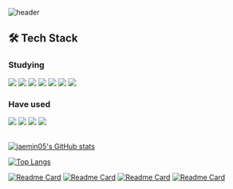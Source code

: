 ![header](https://capsule-render.vercel.app/api?type=waving&color=auto&height=200&section=header&text=Behind%20the%20clould%20is%20the%20sun%20still%20shining&fontSize=40)

## 🛠 Tech Stack
### Studying
<div>
  <img src="https://img.shields.io/badge/java-007396?style=flat&logo=java&logoColor=white"/>
  <img src="https://img.shields.io/badge/spring-6DB33F?style=flat&logo=spring&logoColor=white"> 
  <img src="https://img.shields.io/badge/mysql-4479A1?style=flat&logo=mysql&logoColor=white"> 
  <img src="https://img.shields.io/badge/Firebase-FFCA28?style=flat&logo=firebase&logoColor=white"/>
  <img src="https://img.shields.io/badge/git-F05032?style=flat&logo=git&logoColor=white">
  <img src="https://img.shields.io/badge/github-181717?style=flat&logo=github&logoColor=white">
  <img src="https://img.shields.io/badge/amazonaws-232F3E?style=flat&logo=amazonaws&logoColor=white"> 
</div>

### Have used
<div>
  <img src="https://img.shields.io/badge/c-00599C?style=flat&logo=c%2B%2B&logoColor=white">
  <img src="https://img.shields.io/badge/python-3776AB?style=flat&logo=python&logoColor=white"> 
  <img src="https://img.shields.io/badge/javascript-F7DF1E?style=flat&logo=javascript&logoColor=black"> 
  <img src="https://img.shields.io/badge/html5-E34F26?style=flat&logo=html5&logoColor=white"> 
</div>

</br>

[![jaemin05's GitHub stats](https://github-readme-stats.vercel.app/api?username=jaemin05&theme=ayu-mirage&show_icons=true)](https://github.com/jaemin05/github-readme-stats)

[![Top Langs](https://github-readme-stats.vercel.app/api/top-langs/?username=jaemin05&theme=blueberry)](https://github.com/jaemin05/github-readme-stats)

[![Readme Card](https://github-readme-stats.vercel.app/api/pin/?username=jaemin05&repo=study&theme=rose_pine)](https://github.com/jaemin05/study)
[![Readme Card](https://github-readme-stats.vercel.app/api/pin/?username=jaemin05&repo=Spring-boot&theme=rose_pine)](https://github.com/jaemin05/Spring-boot)
[![Readme Card](https://github-readme-stats.vercel.app/api/pin/?username=BJ-Team&repo=BJ_ISFP_Backend&theme=rose_pine)](https://github.com/BJ-Team/BJ_ISFP_Backend)
[![Readme Card](https://github-readme-stats.vercel.app/api/pin/?username=DSM-DIARY2022&repo=DIARY_backend&theme=rose_pine)](https://github.com/DSM-DIARY2022/DIARY_backend)
